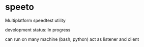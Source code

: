 # speeto
Multiplatform speedtest utility

development status: In progress

can run on many machine (bash, python)
act as listener and client
